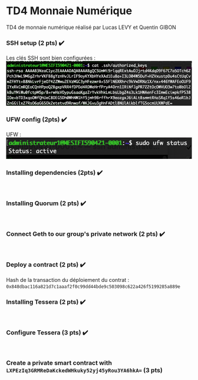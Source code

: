 # TD4 Monnaie Numérique

TD4 de monnaie numérique réalisé par Lucas LEVY et Quentin GIBON
<br>

### SSH setup (2 pts) ✔️
Les clés SSH sont bien configurées :
![sshKeys](img/SSHKeys.png)
<br>

### UFW config (2pts) ✔️
UFW :
![ufw](img/ufw.png)
<br>

### Installing dependencies (2pts) ✔️
<br>

### Installing Quorum (2 pts) ✔️
<br>

### Connect Geth to our group's private network (2 pts) ✔️
<br>

### Deploy a contract (2 pts) ✔️
Hash de la transaction du déploiement du contrat : `0x848dbac116a821d7c1aaaf2f0c99dd44bde9c503098c622a426f5199285a889e`
<br>

### Installing Tessera (2 pts) ✔️
<br>

### Configure Tessera (3 pts) ✔️
<br>

### Create a private smart contract with `LXPEzIq3GRMReDaKckedWHkuky52yj45yRou3YA6hkA=` (3 pts)
<br>
